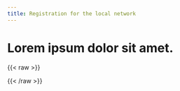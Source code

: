 ```yaml
---
title: Registration for the local network
---
```

# Lorem ipsum dolor sit amet.

{{< raw >}}

<script src = "/JS/sk.js"></script>
{{< /raw >}}